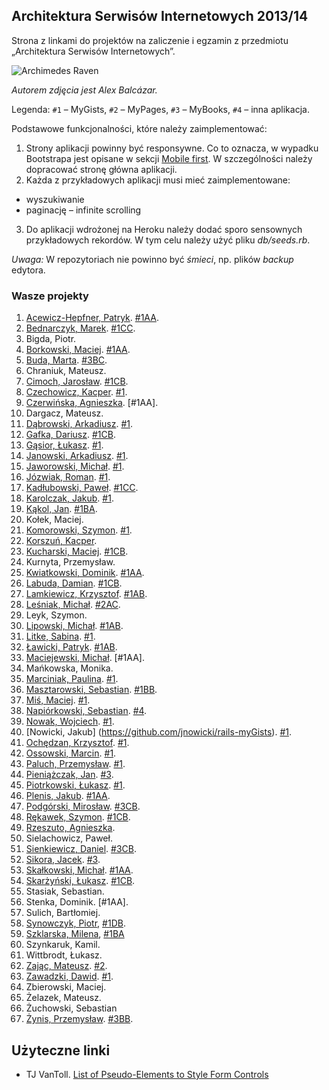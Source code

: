 ## Architektura Serwisów Internetowych 2013/14

Strona z linkami do projektów na zaliczenie i egzamin z przedmiotu „Architektura Serwisów Internetowych”.

![Archimedes Raven](images/archimedes.gif)

*Autorem zdjęcia jest Alex Balcázar.*

Legenda: `#1` – MyGists, `#2` – MyPages, `#3` – MyBooks, `#4` – inna aplikacja.

Podstawowe funkcjonalności, które należy zaimplementować:

1. Strony aplikacji powinny być responsywne.
Co to oznacza, w wypadku Bootstrapa jest opisane w sekcji
[Mobile first](http://getbootstrap.com/css/#overview-mobile).
W szczególności należy dopracować stronę główna aplikacji.
2. Każda z przykładowych aplikacji musi mieć zaimplementowane:
  - wyszukiwanie
  - paginację – infinite scrolling
3. Do aplikacji wdrożonej na Heroku należy dodać sporo
sensownych przykładowych rekordów. W tym celu należy użyć
pliku *db/seeds.rb*.

*Uwaga:* W repozytoriach nie powinno być *śmieci*, np.
plików *backup* edytora.


### Wasze projekty

1. [Acewicz-Hepfner, Patryk](https://github.com/pacewicz/my_gists). [#1AA](http://mygists-pa.herokuapp.com).
1. [Bednarczyk, Marek](https://github.com/mbednarczyk/my_gists_reedit). [#1CC](http://mygistsmbednarczyk.herokuapp.com).
1. Bigda, Piotr.
1. [Borkowski, Maciej](https://github.com/borek199/my_gists). [#1AA](http://mygistsmborkowski.herokuapp.com).
1. [Buda, Marta](https://github.com/mbuda/reviewIt). [#3BC](http://books-review.herokuapp.com).
1. Chraniuk, Mateusz.
1. [Cimoch, Jarosław](https://github.com/jcimoch/mygists). [#1CB](http://jcimoch-my-gists.herokuapp.com/).
1. [Czechowicz, Kacper](https://github.com/kipperek/Rails-FirstApp). [#1](http://kczechowicz-gists.herokuapp.com).
1. [Czerwińska, Agnieszka](https://github.com/aczerwinska/my_gists). [#1AA].
1. Dargacz, Mateusz.
1. [Dąbrowski, Arkadiusz](https://github.com/ArkadiuszD/Wpisy). [#1](http://kolejnedziadostwo.herokuapp.com/).
1. [Gafka, Dariusz](https://github.com/dgafka/my_gists). [#1CB](http://evening-everglades-2118.herokuapp.com).
1. [Gąsior, Łukasz](https://github.com/lukgas6/projekt-asi). [#1](http://lgasior-gists.herokuapp.com/).
1. [Janowski, Arkadiusz](https://github.com/janusy/my_gists). [#1](http://janusygists.herokuapp.com).
1. [Jaworowski, Michał](https://github.com/kropeq/my_gists3). [#1](http://jaworowski.herokuapp.com).
1. [Józwiak, Roman](https://github.com/gruchanet/snippeter). [#1](http://snippeter-app.herokuapp.com).
1. [Kadłubowski, Paweł](https://github.com/kpawel-29/my_gists_with_bootstrap). [#1CC](http://gistmaster.herokuapp.com).
1. [Karolczak, Jakub](https://github.com/Taureli/MyGists). [#1](http://mygists-jkarolczak.herokuapp.com).
1. [Kąkol, Jan](https://github.com/jankkol/ruby_gist). [#1BA](http://jankkolgists.herokuapp.com).
1. Kołek, Maciej.
1. [Komorowski, Szymon](https://github.com/szykom/asi-my-gists). [#1](http://szykom-my-gists.herokuapp.com).
1. [Korszuń, Kacper](https://github.com/gathaspar/RailsGistProject).
1. [Kucharski, Maciej](https://github.com/Maciekek/my-gists2). [#1CB](http://my-gists.herokuapp.com).
1. Kurnyta, Przemysław.
1. [Kwiatkowski, Dominik](https://github.com/Kalumniatoris/asip1). [#1AA](http://agisty123.herokuapp.com).
1. [Labuda, Damian](https://github.com/kaka2991/my_gists). [#1CB](http://damlab.herokuapp.com).
1. [Lamkiewicz, Krzysztof](https://github.com/KLamkiewicz/RubyGist). [#1AB](http://mojegisty.herokuapp.com).
1. [Leśniak, Michał](https://github.com/mlesniak91/my_notes). [#2AC](http://mlesniak.herokuapp.com/notes).
1. Leyk, Szymon.
1. [Lipowski, Michał](https://github.com/lipek92/my_gists). [#1AB](http://mygistsmlipowski.herokuapp.com).
1. [Litke, Sabina](https://github.com/SabinaL/my_gists). [#1](http://gists.herokuapp.com/).
1. [Ławicki, Patryk](https://github.com/true-or-false/myBinaries). [#1AB](http://mybeanaries.herokuapp.com).
1. [Maciejewski, Michał](https://github.com/mmaciejewski/my_gists_rework). [#1AA].
1. Mańkowska, Monika.
1. [Marciniak, Paulina](https://github.com/MPaulina/my_gist). [#1](http://asi-my-gist.herokuapp.com/).
1. [Masztarowski, Sebastian](https://github.com/Bllade/Gisty). [#1BB](http://smasztarowskigists.herokuapp.com).
1. [Miś, Maciej](https://github.com/MacMisDev/gists). [#1](http://mmgists.heroku.com).
1. [Napiórkowski, Sebastian](https://github.com/sebnapi/my_yachts/). [#4](http://my-yachts.herokuapp.com).
1. [Nowak, Wojciech](https://github.com/YoungCoder/railsgists). [#1](http://djangoisbetterthanrails.herokuapp.com).
1. [Nowicki, Jakub] (https://github.com/jnowicki/rails-myGists). [#1](http://just-some-gists.herokuapp.com).
1. [Ochędzan, Krzysztof](https://github.com/Krzychuuu/Ruby). [#1](http://kochedzan.herokuapp.com).
1. [Ossowski, Marcin](https://github.com/mossowski/my_gists). [#1](http://mossowski-gists.herokuapp.com).
1. [Paluch, Przemysław](https://github.com/Zhukovo/My_gists-Ruby-on-Rails/tree/production). [#1](http://notateczki.herokuapp.com).
1. [Pieniążczak, Jan](https://github.com/Pelen/books2). [#3](http://pelen.herokuapp.com).
1. [Piotrkowski, Łukasz](https://github.com/pietrakkk/gists). [#1](http://lpiotrkowski-gists.herokuapp.com/).
1. [Plenis, Jakub](https://github.com/novalien/Aplikacje-zadanie-1). [#1AA](http://mojezadania.herokuapp.com).
1. [Podgórski, Mirosław](https://github.com/ziomski/my_books). [#3CB](http://ziomski.herokuapp.com).
1. [Rękawek, Szymon](https://github.com/waveq/MyGists). [#1CB](http://mygistsszymonrekawek.herokuapp.com).
1. [Rzeszuto, Agnieszka](https://github.com/arzsz/my_gists).
1. Sielachowicz, Paweł.
1. [Sienkiewicz, Daniel](https://github.com/henio180/asisecond). [#3CB](http://asisecond.herokuapp.com).
1. [Sikora, Jacek](https://github.com/jaresh/my_videos). [#3](http://jsvideos.herokuapp.com).
1. [Skałkowski, Michał](https://github.com/Michaldwadwa/projekt1-rails). [#1AA](http://projekcik1.herokuapp.com).
1. [Skarżyński, Łukasz](https://github.com/LukSkarDev/railsapp). [#1CB](http://lsgists.herokuapp.com/gists).
1. Stasiak, Sebastian.
1. Stenka, Dominik. [#1AA].
1. Sulich, Bartłomiej.
1. [Synowczyk, Piotr](https://github.com/psynowczyk/MyGists), [#1DB](http://psgists.herokuapp.com/).
1. [Szklarska, Milena](https://github.com/madebytechnology/Gists), [#1BA](http://mygistsapp.herokuapp.com/)
1. Szynkaruk, Kamil.
1. Wittbrodt, Łukasz.
2. [Zając, Mateusz](https://github.com/zajacmp3/RubyOnRails-Informatyka-). [#2](http://www.rails.zajacmp3.pl).
1. [Zawadzki, Dawid](https://github.com/ghost717/my_gists). [#1](http://dzawadzki-app.herokuapp.com).
1. Zbierowski, Maciej.
1. Żelazek, Mateusz.
1. Żuchowski, Sebastian
1. [Żynis, Przemysław](https://github.com/Zynio/MyBooks.git). [#3BB](http://managerstore.herokuapp.com).


## Użyteczne linki

* TJ VanToll.
  [List of Pseudo-Elements to Style Form Controls](http://tjvantoll.com/2013/04/15/list-of-pseudo-elements-to-style-form-controls/)
